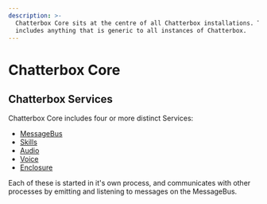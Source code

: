 ```yaml
---
description: >-
  Chatterbox Core sits at the centre of all Chatterbox installations. The code itself
  includes anything that is generic to all instances of Chatterbox.
---
```


# Chatterbox Core

## Chatterbox Services

Chatterbox Core includes four or more distinct Services:

* [MessageBus](message-bus.md)
* [Skills](https://github.com/ChatterboxAI/documentation/tree/4a8ffa3702e64c9411fb0ba4239a61d1cca506ab/docs/chatterbox-technologies/chatterbox-core/skills-service.md)
* [Audio](services/audio-service.md)
* [Voice](https://github.com/ChatterboxAI/documentation/tree/4a8ffa3702e64c9411fb0ba4239a61d1cca506ab/docs/chatterbox-technologies/chatterbox-core/voice-service.md)
* [Enclosure](https://github.com/ChatterboxAI/documentation/tree/4a8ffa3702e64c9411fb0ba4239a61d1cca506ab/docs/chatterbox-technologies/chatterbox-core/enclosures.md)

Each of these is started in it's own process, and communicates with other processes by emitting and listening to messages on the MessageBus.
